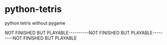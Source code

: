 # python-tetris
python tetris without pygame

NOT FINISHED BUT PLAYABLE----------NOT FINISHED BUT PLAYABLE---------NOT FINISHED BUT PLAYABLE
